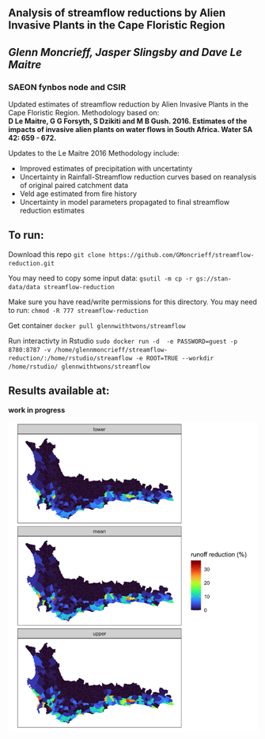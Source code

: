 ## Analysis of streamflow reductions by Alien Invasive Plants in the Cape Floristic Region

## _Glenn Moncrieff, Jasper Slingsby and Dave Le Maitre_

### SAEON fynbos node and CSIR

Updated estimates of streamflow reduction by Alien Invasive Plants in the Cape Floristic Region. Methodology based on:  
**D Le Maitre, G G Forsyth, S Dzikiti and M B Gush. 2016. Estimates of the impacts of invasive alien plants on water flows in South Africa. Water SA 42: 659 - 672.**

Updates to the Le Maitre 2016 Methodology include:  
- Improved estimates of precipitation with uncertatinty  
- Uncertainty in Rainfall-Streamflow reduction curves based on reanalysis of original paired catchment data
- Veld age estimated from fire history
- Uncertainty in model parameters propagated to final streamflow reduction estimates

## To run:

Download this repo
`git clone https://github.com/GMoncrieff/streamflow-reduction.git`

You may need to copy some input data:
`gsutil -m cp -r gs://stan-data/data streamflow-reduction`  
  
Make sure you have read/write permissions for this directory. You may need to run:
`chmod -R 777 streamflow-reduction`  
  
Get container
`docker pull glennwithtwons/streamflow`  

Run interactivty in Rstudio
`sudo docker run -d  -e PASSWORD=guest -p 8780:8787 -v /home/glennmoncrieff/streamflow-reduction/:/home/rstudio/streamflow -e ROOT=TRUE --workdir /home/rstudio/ glennwithtwons/streamflow`
  
## Results available at:
**work in progress**

![Streamflow reduction in the CFR](runoff_map.png "Streamflow reduction in the CFR")

